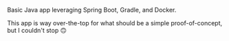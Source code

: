 Basic Java app leveraging Spring Boot, Gradle, and Docker.

This app is way over-the-top for what should be a simple proof-of-concept, but I couldn't stop 🙃